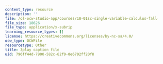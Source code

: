 ```yaml
---
content_type: resource
description: ''
file: /ol-ocw-studio-app/courses/18-01sc-single-variable-calculus-fall-2010/796ff44d7900582c82f90e6792ff20f8_LUdI4-YCIh8.vtt
file_size: 18626
file_type: application/x-subrip
learning_resource_types: []
license: https://creativecommons.org/licenses/by-nc-sa/4.0/
ocw_type: OCWFile
resourcetype: Other
title: 3play caption file
uid: 796ff44d-7900-582c-82f9-0e6792ff20f8
---
```

